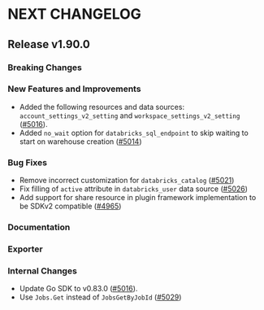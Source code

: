 # NEXT CHANGELOG

## Release v1.90.0

### Breaking Changes

### New Features and Improvements
* Added the following resources and data sources: `account_settings_v2_setting` and `workspace_settings_v2_setting` ([#5016](https://github.com/databricks/terraform-provider-databricks/pull/5016)).
* Added `no_wait` option for `databricks_sql_endpoint` to skip waiting to start on warehouse creation ([#5014](https://github.com/databricks/terraform-provider-databricks/pull/5014))

### Bug Fixes

* Remove incorrect customization for `databricks_catalog` ([#5021](https://github.com/databricks/terraform-provider-databricks/pull/5021))
* Fix filling of `active` attribute in `databricks_user` data source ([#5026](https://github.com/databricks/terraform-provider-databricks/pull/5026))
* Add support for share resource in plugin framework implementation to be SDKv2 compatible ([#4965](https://github.com/databricks/terraform-provider-databricks/pull/4965))

### Documentation

### Exporter

### Internal Changes
* Update Go SDK to v0.83.0 ([#5016](https://github.com/databricks/terraform-provider-databricks/pull/5016)).
* Use `Jobs.Get` instead of `JobsGetByJobId` ([#5029](https://github.com/databricks/terraform-provider-databricks/pull/5029))
